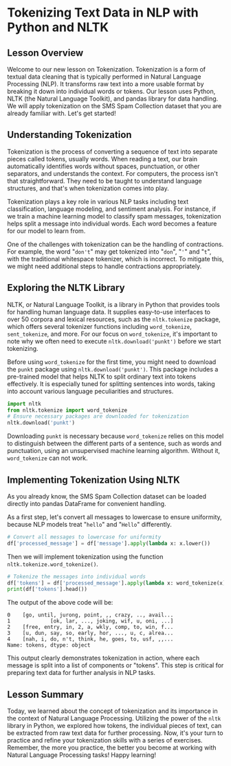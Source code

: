 # Tokenizing Text Data in NLP with Python and NLTK

## Lesson Overview
Welcome to our new lesson on Tokenization. Tokenization is a form of textual data cleaning that is typically performed in Natural Language Processing (NLP). It transforms raw text into a more usable format by breaking it down into individual words or tokens. Our lesson uses Python, NLTK (the Natural Language Toolkit), and pandas library for data handling. We will apply tokenization on the SMS Spam Collection dataset that you are already familiar with. Let's get started!

## Understanding Tokenization
Tokenization is the process of converting a sequence of text into separate pieces called tokens, usually words. When reading a text, our brain automatically identifies words without spaces, punctuation, or other separators, and understands the context. For computers, the process isn't that straightforward. They need to be taught to understand language structures, and that's when tokenization comes into play.

Tokenization plays a key role in various NLP tasks including text classification, language modeling, and sentiment analysis. For instance, if we train a machine learning model to classify spam messages, tokenization helps split a message into individual words. Each word becomes a feature for our model to learn from.

One of the challenges with tokenization can be the handling of contractions. For example, the word "`don't`" may get tokenized into "`don`", "`'`" and "`t`", with the traditional whitespace tokenizer, which is incorrect. To mitigate this, we might need additional steps to handle contractions appropriately.

## Exploring the NLTK Library
NLTK, or Natural Language Toolkit, is a library in Python that provides tools for handling human language data. It supplies easy-to-use interfaces to over 50 corpora and lexical resources, such as the `nltk.tokenize` package, which offers several tokenizer functions including `word_tokenize`, `sent_tokenize`, and more. For our focus on `word_tokenize`, it's important to note why we often need to execute `nltk.download('punkt')` before we start tokenizing.

Before using `word_tokenize` for the first time, you might need to download the `punkt` package using `nltk.download('punkt')`. This package includes a pre-trained model that helps NLTK to split ordinary text into tokens effectively. It is especially tuned for splitting sentences into words, taking into account various language peculiarities and structures.

```Python
import nltk
from nltk.tokenize import word_tokenize
# Ensure necessary packages are downloaded for tokenization
nltk.download('punkt')
```

Downloading `punkt` is necessary because `word_tokenize` relies on this model to distinguish between the different parts of a sentence, such as words and punctuation, using an unsupervised machine learning algorithm. Without it, `word_tokenize` can not work.

## Implementing Tokenization Using NLTK
As you already know, the SMS Spam Collection dataset can be loaded directly into pandas DataFrame for convenient handling.

As a first step, let's convert all messages to lowercase to ensure uniformity, because NLP models treat "`hello`" and "`Hello`" differently.

```Python
# Convert all messages to lowercase for uniformity
df['processed_message'] = df['message'].apply(lambda x: x.lower())
```
Then we will implement tokenization using the function `nltk.tokenize.word_tokenize()`.

```Python
# Tokenize the messages into individual words
df['tokens'] = df['processed_message'].apply(lambda x: word_tokenize(x))
print(df['tokens'].head())
```
The output of the above code will be:

```Plain text
0    [go, until, jurong, point, ,, crazy, .., avail...
1             [ok, lar, ..., joking, wif, u, oni, ...]
2    [free, entry, in, 2, a, wkly, comp, to, win, f...
3    [u, dun, say, so, early, hor, ..., u, c, alrea...
4    [nah, i, do, n't, think, he, goes, to, usf, ,,...
Name: tokens, dtype: object
```

This output clearly demonstrates tokenization in action, where each message is split into a list of components or "tokens". This step is critical for preparing text data for further analysis in NLP tasks.

## Lesson Summary
Today, we learned about the concept of tokenization and its importance in the context of Natural Language Processing. Utilizing the power of the `nltk` library in Python, we explored how tokens, the individual pieces of text, can be extracted from raw text data for further processing. Now, it's your turn to practice and refine your tokenization skills with a series of exercises. Remember, the more you practice, the better you become at working with Natural Language Processing tasks! Happy learning!
